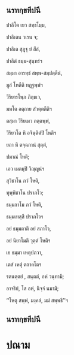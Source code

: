 <h2>นรทกฺขทีปนี</h2>
<p>
ปาลิโต  
เยว สทฺธโมฺม,  
  
ปาลิเตน วเรน จ;  
  
ปาลิเต สุฎฺฐุ ยํ สีลํ,  
  
ปาลิตํ ธมฺม-สุนฺทรํฯ  
</p>
  
<p>
สมฺมา  
อารทฺธํ สพฺพ-สมฺปตฺตีนํ,  
  
มูลํ โหตีติ ทฎฺฐพฺพํฯ  
</p>
  
<p>
วีริยารโพฺภ  
ภิกฺขเว,  
  
มหโต อตฺถาย สํวตฺตตีติฯ  
</p>
  
<p>
ตสฺมา  
วีริยเมว กตฺตพฺพํ,  
  
วีริยวโต หิ อจินฺติตํปิ โหติฯ  
</p>
  
<p>
ยถา  
หิ ตจฺฉกานํ สุตฺตํ,  
  
ปมาณํ โหติ;  
  
เอว เมตมฺปิ วิญฺญูนํฯ  
</p>
  
<p>
สุวิชาโน  
ภวํ โหติ,  
  
ทุพฺพิชาโน ปราภโว;  
  
ธมฺมกาโม ภวํ โหติ,  
  
ธมฺมเทสฺสี ปราภโวฯ  
</p>
  
<p>
อยํ  
ธมฺมตาติ อยํ สภาโว,  
  
อยํ นิยาโมติ วุตฺตํ โหติฯ  
</p>
  
<p>
เย  
ธมฺมา เหตุปภวา,  
  
เตสํ เหตุํ ตถาคโตฯ  
</p>
  
<p>
รตนตฺตยํ  
, สนฺตตํ, อหํ วนฺทามิ;  
  
อาจริยํ, โส อหํ, นิจฺจํ นมามิ;  
  
‘‘โหตุ สพฺพํ, มงฺคลํ, มมํ สพฺพธิ’’ฯ  
</p>
  
<h2>นรทกฺขทีปนี</h2>
<h1>ปณาม</h1>
